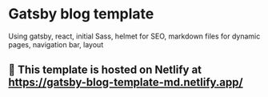 # Gatsby blog template 

Using gatsby, react, initial Sass, helmet for SEO, markdown files for dynamic pages, navigation bar, layout

## 🚀 This template is hosted on Netlify at https://gatsby-blog-template-md.netlify.app/